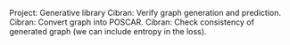 Project: Generative library
Cibran: Verify graph generation and prediction.
Cibran: Convert graph into POSCAR.
Cibran: Check consistency of generated graph (we can include entropy in the loss).
